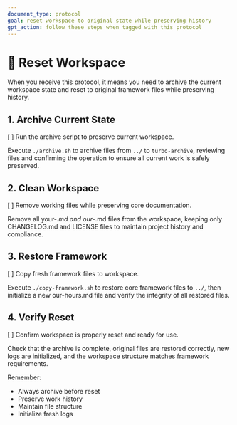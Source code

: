 ```yaml
---
document_type: protocol
goal: reset workspace to original state while preserving history
gpt_action: follow these steps when tagged with this protocol
---
```


# 🔄 Reset Workspace

When you receive this protocol, it means you need to archive the current workspace state and reset to original framework files while preserving history.

## 1. Archive Current State
[ ] Run the archive script to preserve current workspace.

Execute `./archive.sh` to archive files from `../` to `turbo-archive`, reviewing files and confirming the operation to ensure all current work is safely preserved.

## 2. Clean Workspace
[ ] Remove working files while preserving core documentation.

Remove all your-*.md and our-*.md files from the workspace, keeping only CHANGELOG.md and LICENSE files to maintain project history and compliance.

## 3. Restore Framework
[ ] Copy fresh framework files to workspace.

Execute `./copy-framework.sh` to restore core framework files to `../`, then initialize a new our-hours.md file and verify the integrity of all restored files.

## 4. Verify Reset
[ ] Confirm workspace is properly reset and ready for use.

Check that the archive is complete, original files are restored correctly, new logs are initialized, and the workspace structure matches framework requirements.

Remember:
- Always archive before reset
- Preserve work history
- Maintain file structure
- Initialize fresh logs